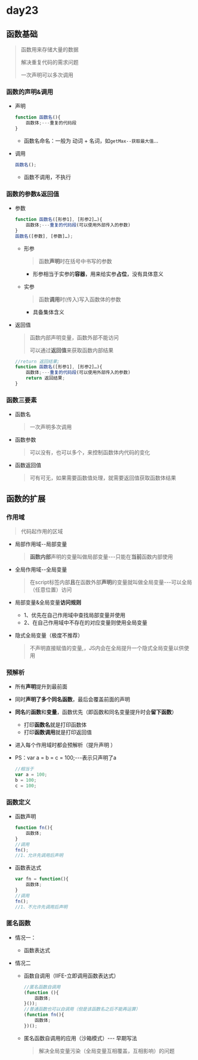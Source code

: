 # day23

## 函数基础

> 函数用来存储大量的数据
>
> 解决重复代码的需求问题
>
> 一次声明可以多次调用

### 函数的声明&调用

- 声明

  ```js
  function 函数名(){
      函数体;---重复的代码段
  }
  ```

  - 函数名命名：一般为 动词 + 名词，如`getMax--获取最大值`…

- 调用

  ```js
  函数名();
  ```
  
  - 函数不调用，不执行

### 函数的参数&返回值

- 参数

  ```js
  function 函数名([形参1], [形参2]…){
      函数体;---重复的代码段(可以使用外部传入的参数)
  }
  函数名([参数], [参数]…);
  ```

  - 形参

    > 函数**声明**时在括号中书写的参数

    - 形参相当于实参的**容器**，用来给实参**占位**，没有具体意义

  - 实参

    > 函数**调用**时(传入)写入函数体的参数

    - 具备集体含义

- 返回值

  > 函数内部声明变量，函数外部不能访问
  >
  > 可以通过**返回值**来获取函数内部结果

  ```js
  //return 返回结果;
  function 函数名([形参1], [形参2]…){
      函数体;---重复的代码段(可以使用外部传入的参数)
      return 返回结果;
  }
  ```

### 函数三要素

- 函数名

  > 一次声明多次调用

- 函数参数

  > 可以没有，也可以多个，来控制函数体内代码的变化

- 函数返回值

  > 可有可无，如果需要函数值处理，就需要返回值获取函数体结果

## 函数的扩展

### 作用域

> 代码起作用的区域

- 局部作用域--局部变量

  > **函数内部**声明的变量叫做局部变量---只能在**当前**函数内部使用

- 全局作用域--全局变量

  > 在script标签内部**且**在函数外部**声明**的变量就叫做全局变量---可以全局（任意位置）访问

- 局部变量&全局变量**访问规则**
  - 1、优先在自己作用域中查找局部变量并使用
  - 2、在自己作用域中不存在的对应变量则使用全局变量

- 隐式全局变量（极度不推荐）

  > 不声明直接赋值的变量,，JS内会在全局提升一个隐式全局变量以供使用

### 预解析

- 所有**声明**提升到最前面

- 同时**声明了多个同名函数**，最后会覆盖前面的声明

- **同名**的**函数**和**变量**，函数优先（即函数和同名变量提升时会**留下函数**）

  - 打印**函数名**就是打印函数体
  - 打印**函数调用**就是打印返回值

- 进入每个作用域时都会预解析（提升声明  ）

- PS：var a = b = c = 100;---表示只声明了a

  ```js
  //相当于
  var a = 100;
  b = 100;
  c = 100;
  ```

 ### 函数定义

- 函数声明

  ```js
  function fn(){
      函数体;
  }
  //调用
  fn();
  //1、允许先调用后声明
  ```

- 函数表达式

  ```js
  var fn = function(){
      函数体;
  }
  //调用
  fn();
  //1、不允许先调用后声明
  ```

### 匿名函数

- 情况一：

  - 函数表达式

- 情况二

  - 函数自调用（IIFE-立即调用函数表达式）

    ```js
    //匿名函数自调用
    (function (){
        函数体;
    }());
    //普通函数也可以自调用（但是该函数名之后不能再运算）
    (function fn(){
        函数体;
    })();
    ```

  - 匿名函数自调用的应用（沙箱模式）--- 早期写法

    > 解决全局变量污染（全局变量互相覆盖，互相影响）的问题

    



